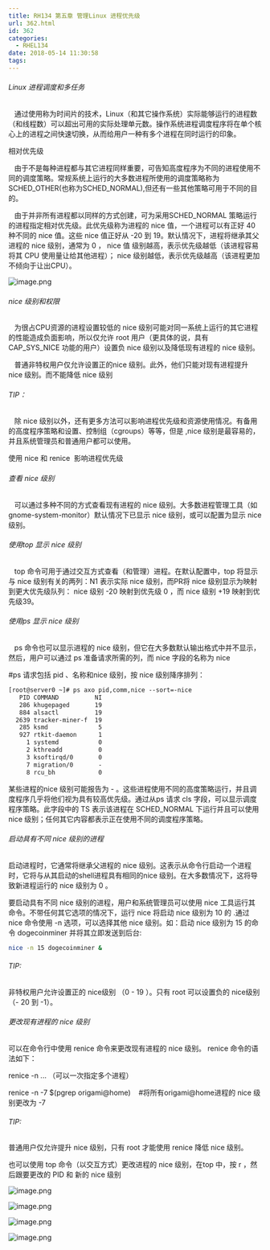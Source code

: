 ```yaml
---
title: RH134 第五章 管理Linux 进程优先级
url: 362.html
id: 362
categories:
  - RHEL134
date: 2018-05-14 11:30:58
tags:
---
```


###### Linux 进程调度和多任务   

   通过使用称为时间片的技术，Linux（和其它操作系统）实际能够运行的进程数（和线程数）可以超出可用的实际处理单元数。操作系统进程调度程序将在单个核心上的进程之间快速切换，从而给用户一种有多个进程在同时运行的印象。  

相对优先级

   由于不是每种进程都与其它进程同样重要，可告知高度程序为不同的进程使用不同的调度策略。常规系统上运行的大多数进程所使用的调度策略称为SCHED\_OTHER(也称为SCHED\_NORMAL),但还有一些其他策略可用于不同的目的。  

   由于并非所有进程都以同样的方式创建，可为采用SCHED_NORMAL 策略运行的进程指定相对优先级。此优先级称为进程的 nice 值，一个进程可以有正好 40 种不同的 nice 值。这些 nice 值正好从 -20 到 19。默认情况下，进程将继承其父进程的 nice 级别，通常为 0 ， nice 值 级别越高，表示优先级越低（该进程容易将其 CPU 使用量让给其他进程）； nice 级别越低，表示优先级越高（该进程更加不倾向于让出CPU）。  

![image.png](1526262567734231.png)

###### nice 级别和权限

   为很占CPU资源的进程设置较低的 nice 级别可能对同一系统上运行的其它进程的性能造成负面影响，所以仅允许 root 用户（更具体的说，具有 CAP\_SYS\_NICE 功能的用户）设置负 nice 级别以及降低现有进程的 nice 级别。  

   普通非特权用户仅允许设置正的nice 级别。此外，他们只能对现有进程提升 nice 级别。而不能降低 nice 级别  

###### TIP：

   除 nice 级别以外，还有更多方法可以影响进程优先级和资源使用情况。有备用的高度程序策略和设置、控制组（cgroups）等等，但是 ,nice 级别是最容易的，并且系统管理员和普通用户都可以使用。  

使用 nice 和 renice  影响进程优先级

###### 查看 nice 级别

   可以通过多种不同的方式查看现有进程的 nice 级别。大多数进程管理工具（如 gnome-system-monitor）默认情况下已显示 nice 级别，或可以配置为显示 nice 级别。  

###### 使用top 显示 nice 级别

   top 命令可用于通过交互方式查看（和管理）进程。在默认配置中，top 将显示与 nice 级别有关的两列：N1 表示实际 nice 级别，而PR将 nice 级别显示为映射到更大优先级队列： nice 级别 -20 映射到优先级 0 ，而 nice 级别 +19 映射到优先级39。  

###### 使用ps 显示 nice 级别

   ps 命令也可以显示进程的 nice 级别，但它在大多数默认输出格式中并不显示，然后，用户可以通过 ps 准备请求所需的列，而 nice 字段的名称为 nice   

#ps 请求包括 pid 、名称和nice 级别，按 nice 级别降序排列：
```sh
[root@server0 ~]# ps axo pid,comm,nice --sort=-nice
   PID COMMAND          NI
   286 khugepaged       19
   884 alsactl          19
  2639 tracker-miner-f  19
   285 ksmd              5
   927 rtkit-daemon      1
     1 systemd           0
     2 kthreadd          0
     3 ksoftirqd/0       0
     7 migration/0       -
     8 rcu_bh            0
```
某些进程的nice 级别可能报告为 - 。这些进程使用不同的高度策略运行，并且调度程序几乎将他们视为具有较高优先级。通过从ps 请求 cls 字段，可以显示调度程序策略。此字段中的 TS 表示该进程在 SCHED_NORMAL 下运行并且可以使用 nice 级别；任何其它内容都表示正在使用不同的调度程序策略。  

###### 启动具有不同 nice 级别的进程

启动进程时，它通常将继承父进程的 nice 级别。这表示从命令行启动一个进程时，它将与从其启动的shell进程具有相同的nice 级别。在大多数情况下，这将导致新进程运行的 nice 级别为 0 。

要启动具有不同 nice 级别的进程，用户和系统管理员可以使用 nice 工具运行其命令。不带任何其它选项的情况下，运行 nice <COMMAND> 将启动 nice 级别为 10 的 <COMMAND>.通过 nice 命令使用 -n <NICELEVEL> 选项，可以选择其他 nice 级别。如：启动 nice 级别为 15 的命令 dogecoinminer 并将其立即发送到后台:
```sh
nice -n 15 dogecoinminer &
```
###### TIP:

非特权用户允许设置正的 nice级别 （0 - 19 ）。只有 root 可以设置负的 nice级别 （- 20 到 -1）。

###### 更改现有进程的 nice 级别

可以在命令行中使用 renice 命令来更改现有进程的 nice 级别。 renice 命令的语法如下：

renice -n <NICELEVEL> <PID> ... （可以一次指定多个进程）

renice -n -7 $(pgrep origami@home)    #将所有origami@home进程的 nice 级别更改为 -7 

###### TIP: 

普通用户仅允许提升 nice 级别，只有 root 才能使用 renice 降低 nice 级别。

也可以使用 top 命令（以交互方式）更改进程的 nice 级别，在top 中，按 r ，然后跟要更改的 PID 和 新的 nice 级别  

![image.png](1526266653786433.png)

![image.png](1526266685205928.png)

![image.png](1526266750818667.png)

![image.png](1526266722562134.png)
